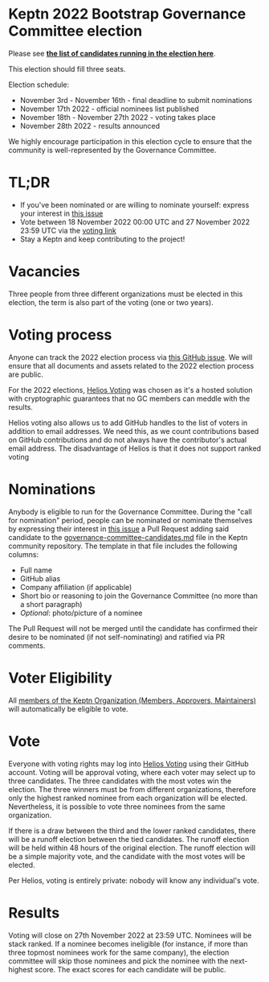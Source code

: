 # Keptn 2022 Bootstrap Governance Committee election

Please see **[the list of candidates running in the election here](./governance-committee-candidates.md)**.

This election should fill three seats.

Election schedule:

* November 3rd - November 16th - final deadline to submit nominations
* November 17th 2022 - official nominees list published
* November 18th - November 27th 2022 - voting takes place
* November 28th 2022 - results announced

We highly encourage participation in this election cycle to ensure that the community is well-represented by the Governance Committee.

# TL;DR

* If you've been nominated or are willing to nominate yourself: express your interest in [this issue](https://github.com/keptn/community/issues/184)
* Vote between 18 November 2022 00:00 UTC and 27 November 2022 23:59 UTC via the [voting link](https://vote.heliosvoting.org/helios/e/keptn-gb-2022)
* Stay a Keptn and keep contributing to the project!

# Vacancies
Three people from three different organizations must be elected in this election, the term is also part of the voting (one or two years).


# Voting process

Anyone can track the 2022 election process via [this GitHub issue](https://github.com/keptn/community/issues/185). We will ensure that all documents and assets related to the 2022 election process are public.

For the 2022 elections, [Helios Voting](https://vote.heliosvoting.org/) was chosen as it's a hosted solution with cryptographic guarantees that no GC members can meddle with the results.

Helios voting also allows us to add GitHub handles to the list of voters in addition to email addresses. We need this, as we count contributions based on GitHub contributions and do not always have the contributor's actual email address. The disadvantage of Helios is that it does not support ranked voting

# Nominations

Anybody is eligible to run for the Governance Committee. During the "call for nomination" period, people can be nominated or nominate themselves by expressing their interest in [this issue](https://github.com/keptn/community/issues/184) a Pull Request adding said candidate to the [governance-committee-candidates.md](https://github.com/keptn/community/blob/main/elections/2022/governance-committee-candidates.md) file in the Keptn community repository. The template in that file includes the following columns:

* Full name
* GitHub alias
* Company affiliation (if applicable)
* Short bio or reasoning to join the Governance Committee (no more than a short paragraph)
* _Optional_: photo/picture of a nominee

The Pull Request will not be merged until the candidate has confirmed their desire to be nominated (if not self-nominating) and ratified via PR comments.

# Voter Eligibility

All [members of the Keptn Organization (Members, Approvers, Maintainers)](https://github.com/keptn/keptn/blob/master/MAINTAINERS) will automatically be eligible to vote.

# Vote

Everyone with voting rights may log into [Helios Voting](https://vote.heliosvoting.org/helios/e/keptn-gb-2022) using their GitHub account. Voting will be approval voting, where each voter may select up to three candidates. The three candidates with the most votes win the election. The three winners must be from different organizations, therefore only the highest ranked nominee from each organization will be elected. Nevertheless, it is possible to vote three nominees from the same organization.

If there is a draw between the third and the lower ranked candidates, there will be a runoff election between the tied candidates. The runoff election will be held within 48 hours of the original election. The runoff election will be a simple majority vote, and the candidate with the most votes will be elected.

Per Helios, voting is entirely private: nobody will know any individual's vote.

# Results

Voting will close on 27th November 2022 at 23:59 UTC. Nominees will be stack ranked. If a nominee becomes ineligible (for instance, if more than three topmost nominees work for the same company), the election committee will skip those nominees and pick the nominee with the next-highest score. The exact scores for each candidate will be public.